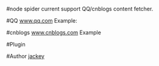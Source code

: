 #node spider
current support QQ/cnblogs content fetcher.

#QQ www.qq.com
Example:

#cnblogs www.cnblogs.com
Example

#Plugin

#Author
[jackey](http://www.bonesdev.com)
